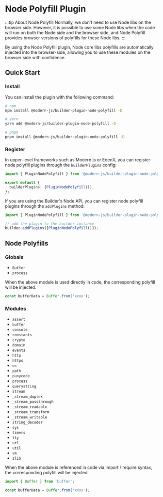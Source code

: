 # Node Polyfill Plugin

:::tip About Node Polyfill
Normally, we don't need to use Node libs on the browser side. However, it is possible to use some Node libs when the code will run on both the Node side and the browser side, and Node Polyfill provides browser versions of polyfills for these Node libs.
:::

By using the Node Polyfill plugin, Node core libs polyfills are automatically injected into the browser-side, allowing you to use these modules on the browser side with confidence.

## Quick Start

### Install

You can install the plugin with the following command:

```bash
# npm
npm install @modern-js/builder-plugin-node-polyfill -D

# yarn
yarn add @modern-js/builder-plugin-node-polyfill -D

# pnpm
pnpm install @modern-js/builder-plugin-node-polyfill -D
```

### Register

In upper-level frameworks such as Modern.js or EdenX, you can register node polyfill plugins through the `builderPlugins` config:

```ts
import { PluginNodePolyfill } from '@modern-js/builder-plugin-node-polyfill';

export default {
  builderPlugins: [PluginNodePolyfill()],
};
```

If you are using the Builder's Node API, you can register node polyfill plugins through the `addPlugins` method:

```js
import { PluginNodePolyfill } from '@modern-js/builder-plugin-node-polyfill';

// add the plugin to the builder instance
builder.addPlugins([PluginNodePolyfill()]);
```

## Node Polyfills

### Globals

- `Buffer`
- `process`

When the above module is used directly in code, the corresponding polyfill will be injected.

```ts
const bufferData = Buffer.from('xxxx');
```

### Modules

- `assert`
- `buffer`
- `console`
- `constants`
- `crypto`
- `domain`
- `events`
- `http`
- `https`
- `os`
- `path`
- `punycode`
- `process`
- `querystring`
- `stream`
- `_stream_duplex`
- `_stream_passthrough`
- `_stream_readable`
- `_stream_transform`
- `_stream_writable`
- `string_decoder`
- `sys`
- `timers`
- `tty`
- `url`
- `util`
- `vm`
- `zlib`

When the above module is referenced in code via import / require syntax, the corresponding polyfill will be injected.

```ts
import { Buffer } from 'buffer';

const bufferData = Buffer.from('xxxx');
```
